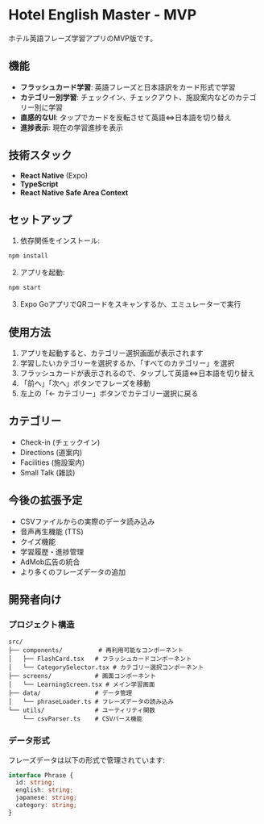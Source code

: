 # Hotel English Master - MVP

ホテル英語フレーズ学習アプリのMVP版です。

## 機能

- **フラッシュカード学習**: 英語フレーズと日本語訳をカード形式で学習
- **カテゴリー別学習**: チェックイン、チェックアウト、施設案内などのカテゴリー別に学習
- **直感的なUI**: タップでカードを反転させて英語⇔日本語を切り替え
- **進捗表示**: 現在の学習進捗を表示

## 技術スタック

- **React Native** (Expo)
- **TypeScript**
- **React Native Safe Area Context**

## セットアップ

1. 依存関係をインストール:
```bash
npm install
```

2. アプリを起動:
```bash
npm start
```

3. Expo GoアプリでQRコードをスキャンするか、エミュレーターで実行

## 使用方法

1. アプリを起動すると、カテゴリー選択画面が表示されます
2. 学習したいカテゴリーを選択するか、「すべてのカテゴリー」を選択
3. フラッシュカードが表示されるので、タップして英語⇔日本語を切り替え
4. 「前へ」「次へ」ボタンでフレーズを移動
5. 左上の「← カテゴリー」ボタンでカテゴリー選択に戻る

## カテゴリー

- Check-in (チェックイン)
- Directions (道案内)
- Facilities (施設案内)
- Small Talk (雑談)

## 今後の拡張予定

- CSVファイルからの実際のデータ読み込み
- 音声再生機能 (TTS)
- クイズ機能
- 学習履歴・進捗管理
- AdMob広告の統合
- より多くのフレーズデータの追加

## 開発者向け

### プロジェクト構造

```
src/
├── components/          # 再利用可能なコンポーネント
│   ├── FlashCard.tsx   # フラッシュカードコンポーネント
│   └── CategorySelector.tsx # カテゴリー選択コンポーネント
├── screens/            # 画面コンポーネント
│   └── LearningScreen.tsx # メイン学習画面
├── data/               # データ管理
│   └── phraseLoader.ts # フレーズデータの読み込み
└── utils/              # ユーティリティ関数
    └── csvParser.ts    # CSVパース機能
```

### データ形式

フレーズデータは以下の形式で管理されています:

```typescript
interface Phrase {
  id: string;
  english: string;
  japanese: string;
  category: string;
}
```
